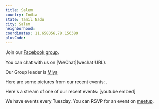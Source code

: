 ```yaml
---
title: Salem
country: India
state: Tamil Nadu
city: Salem
neighborhood: 
coordinates: 11.658056,78.156389
plusCode:
---
```

Join our [Facebook group](https://www.facebook.com/groups/free.code.camp.salem).

You can chat with us on [WeChat](wechat URL).

Our Group leader is [Miya](freecodecamp.org/miya)

Here are some pictures from our recent events:
![]().

Here's a stream of one of our recent events:
[youtube embed]

We have events every Tuesday. You can RSVP for an event on [meetup](meetupurl).
